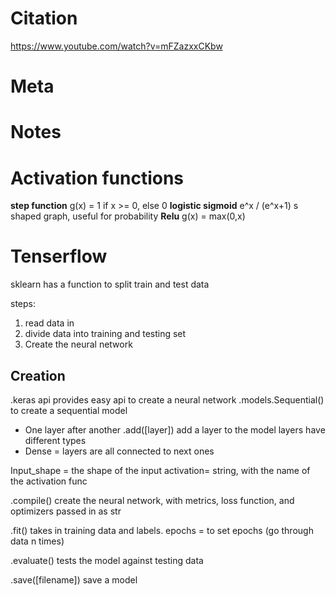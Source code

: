 # Citation
https://www.youtube.com/watch?v=mFZazxxCKbw
# Meta
# Notes

# Activation functions
**step function**
g(x) = 1 if x >= 0, else 0
**logistic sigmoid**
e^x / (e^x+1)
s shaped graph, useful for probability 
**Relu**
g(x) = max(0,x)

# Tenserflow
sklearn has a function to split train and test data

steps:
1. read data in
2. divide data into training and testing set
3. Create the neural network

## Creation
.keras api provides easy api to create a neural network
.models.Sequential() to create a sequential model
- One layer after another
.add(\[layer]) add a layer to the model
layers have different types
- Dense = layers are all connected to next ones

Input_shape = the shape of the input
activation= string, with the name of the activation func

.compile() create the neural network, with metrics, loss function, and optimizers passed in as str

.fit() takes in training data and labels.
epochs = to set epochs (go through data n times)

.evaluate() tests the model against testing data

.save([filename]) save a model